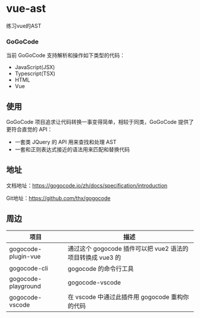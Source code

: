 # vue-ast
练习vue的AST

### GoGoCode
当前 GoGoCode 支持解析和操作如下类型的代码：
- JavaScript(JSX)
- Typescript(TSX)
- HTML
- Vue

## 使用
GoGoCode 项目追求让代码转换一事变得简单，相较于同类，GoGoCode 提供了更符合直觉的 API：
- 一套类 JQuery 的 API 用来查找和处理 AST
- 一套和正则表达式接近的语法用来匹配和替换代码


## 地址
文档地址：https://gogocode.io/zh/docs/specification/introduction

Git地址：https://github.com/thx/gogocode

## 周边
项目	 | 描述
---|---
gogocode-plugin-vue	 | 通过这个 gogocode 插件可以把 vue2 语法的项目转换成 vue3 的
gogocode-cli         | gogocode 的命令行工具
gogocode-playground  | gogocode-vscode	
gogocode-vscode	     | 在 vscode 中通过此插件用 gogocode 重构你的代码